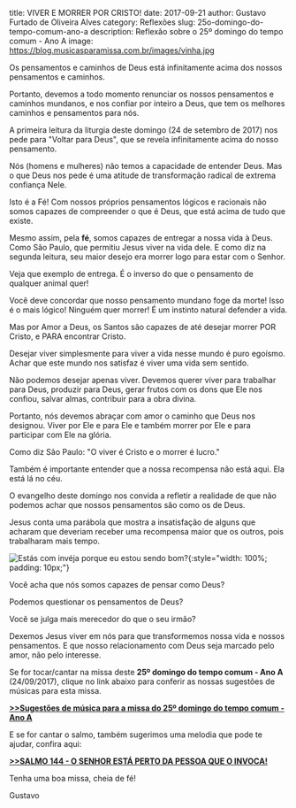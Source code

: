 ﻿title: VIVER E MORRER POR CRISTO!
date: 2017-09-21
author: Gustavo Furtado de Oliveira Alves
category: Reflexões
slug: 25o-domingo-do-tempo-comum-ano-a
description: Reflexão sobre o 25º domingo do tempo comum - Ano A
image: https://blog.musicasparamissa.com.br/images/vinha.jpg

Os pensamentos e caminhos de Deus está infinitamente acima dos nossos pensamentos e caminhos.

Portanto, devemos a todo momento renunciar os nossos pensamentos e caminhos mundanos,
e nos confiar por inteiro a Deus, que tem os melhores caminhos e pensamentos para nós.

A primeira leitura da liturgia deste domingo (24 de setembro de 2017)
nos pede para "Voltar para Deus", que se revela infinitamente acima do nosso pensamento.

Nós (homens e mulheres) não temos a capacidade de entender Deus.
Mas o que Deus nos pede é uma atitude de transformação radical de extrema confiança Nele.

Isto é a Fé! Com nossos próprios pensamentos lógicos e racionais
não somos capazes de compreender o que é Deus, que está acima de tudo que existe.

Mesmo assim, pela **fé**, somos capazes de entregar a nossa vida à Deus.
Como São Paulo, que permitiu Jesus viver na vida dele. E como diz na segunda leitura,
seu maior desejo era morrer logo para estar com o Senhor.

Veja que exemplo de entrega. É o inverso do que o pensamento de qualquer animal quer!

Você deve concordar que nosso pensamento mundano foge da morte! Isso é o mais lógico!
Ninguém quer morrer! É um instinto natural defender a vida.

Mas por Amor a Deus, os Santos são capazes de até desejar morrer POR Cristo,
e PARA encontrar Cristo.

Desejar viver simplesmente para viver a vida nesse mundo é puro egoísmo.
Achar que este mundo nos satisfaz é viver uma vida sem sentido.

Não podemos desejar apenas viver. Devemos querer viver para trabalhar para Deus,
produzir para Deus, gerar frutos com os dons que Ele nos confiou, salvar almas,
contribuir para a obra divina.

Portanto, nós devemos abraçar com amor o caminho que Deus nos designou.
Viver por Ele e para Ele e também morrer por Ele e para participar com Ele na glória.

Como diz São Paulo: "O viver é Cristo e o morrer é lucro."

Também é importante entender que a nossa recompensa não está aqui. Ela está lá no céu.

O evangelho deste domingo nos convida a refletir a realidade de que não podemos
achar que nossos pensamentos são como os de Deus.

Jesus conta uma parábola que mostra a insatisfação de alguns que acharam
que deveriam receber uma recompensa maior que os outros, pois trabalharam mais tempo.

![Estás com invéja porque eu estou sendo bom?](/images/vinha.jpg){:style="width: 100%; padding: 10px;"}

Você acha que nós somos capazes de pensar como Deus?

Podemos questionar os pensamentos de Deus?

Você se julga mais merecedor do que o seu irmão?

Dexemos Jesus viver em nós para que transformemos nossa vida e nossos pensamentos.
E que nosso relacionamento com Deus seja marcado pelo amor, não pelo interesse.

Se for tocar/cantar na missa deste **25º domingo do tempo comum - Ano A** (24/09/2017),
clique no link abaixo para conferir as nossas sugestões de músicas para esta missa.

[**>>Sugestões de música para a missa do 25º domingo do tempo comum - Ano A**](http://musicasparamissa.com.br/sugestoes-para/25o-domingo-do-tempo-comum-ano-a)

E se for cantar o salmo, também sugerimos uma melodia que pode te ajudar, confira aqui:

[**>>SALMO 144 - O SENHOR ESTÁ PERTO DA PESSOA QUE O INVOCA!**](http://musicasparamissa.com.br/musica/salmo-144-ano-a-2/)

Tenha uma boa missa, cheia de fé!

Gustavo